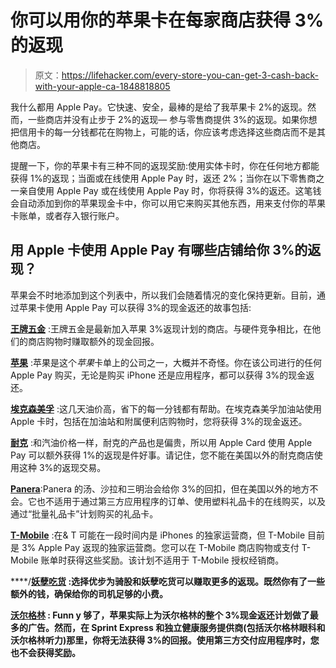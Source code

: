# 你可以用你的苹果卡在每家商店获得 3%的返现

> 原文：<https://lifehacker.com/every-store-you-can-get-3-cash-back-with-your-apple-ca-1848818805>

我什么都用 Apple Pay。它快速、安全，最棒的是给了我苹果卡 2%的返现。然而，一些商店并没有止步于 2%的返现— 参与零售商提供 3%的返现。如果你想把信用卡的每一分钱都花在购物上，可能的话，你应该考虑选择这些商店而不是其他商店。



提醒一下，你的苹果卡有三种不同的返现奖励:使用实体卡时，你在任何地方都能获得 1%的返现；当面或在线使用 Apple Pay 时，返还 2%；当你在以下零售商之一亲自使用 Apple Pay 或在线使用 Apple Pay 时，你将获得 3%的返还。这笔钱会自动添加到你的苹果现金卡中，你可以用它来购买其他东西，用来支付你的苹果卡账单，或者存入银行账户。

## 用 Apple 卡使用 Apple Pay 有哪些店铺给你 3%的返现？

苹果会不时地添加到这个列表中，所以我们会随着情况的变化保持更新。目前，通过苹果卡使用 Apple Pay 可以获得 3%的现金返还的故事包括:

[**王牌五金**](https://www.acehardware.com/) :王牌五金是最新加入苹果 3%返现计划的商店。与硬件竞争相比，在他们的商店购物时赚取额外的现金回报。

[**苹果**](https://www.apple.com) :苹果是这个*苹果*卡单上的公司之一，大概并不奇怪。你在该公司进行的任何 Apple Pay 购买，无论是购买 iPhone 还是应用程序，都可以获得 3%的现金返还。

[**埃克森美孚**](https://corporate.exxonmobil.com) :这几天油价高，省下的每一分钱都有帮助。在埃克森美孚加油站使用 Apple 卡时，包括在加油站和附属便利店购物时，您将获得 3%的现金返还。

[**耐克**](https://www.nike.com/adapt) :和汽油价格一样，耐克的产品也是偏贵，所以用 Apple Card 使用 Apple Pay 可以额外获得 1%的返现是件好事。请记住，您不能在美国以外的耐克商店使用这种 3%的返现交易。

[**Panera**](https://www.panerabread.com/en-us/home.html?ef_id=183142efed871cb4ab97208faf97c3be%3AG%3As&s_kwcid=AL%2115596%2110%2176553657932620%2176553716329493&msclkid=183142efed871cb4ab97208faf97c3be&utm_source=bing&utm_medium=cpc&utm_campaign=Gold-US-BR-Exact&utm_term=panera&utm_content=Gold):Panera 的汤、沙拉和三明治会给你 3%的回扣，但在美国以外的地方不会。它也不适用于通过第三方应用程序的订单、使用塑料礼品卡的在线购买，以及通过“批量礼品卡”计划购买的礼品卡。

[**T-Mobile**](https://www.t-mobile.com/) :在& T 可能在一段时间内是 iPhones 的独家运营商，但 T-Mobile 目前是 3% Apple Pay 返现的独家运营商。您可以在 T-Mobile 商店购物或支付 T-Mobile 账单时获得这些奖励。该计划不适用于 T-Mobile 授权经销商。

[](http://uber.com)****/**[**妖孽吃货**](https://www.ubereats.com/) :选择优步为骑股和妖孽吃货可以赚取更多的返现。既然你有了一些额外的钱，确保给你的司机足够的小费。**

**[**沃尔格林**](https://www.walgreens.com/) : Funn y 够了，苹果实际上为沃尔格林的整个 3%现金返还计划做了最多的广告。然而，在 Sprint Express 和独立健康服务提供商(包括沃尔格林眼科和沃尔格林听力)那里，你将无法获得 3%的回报。使用第三方交付应用程序时，您也不会获得奖励。**